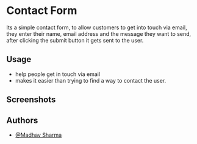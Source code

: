 # Contact Form

Its a simple contact form, to allow customers to get into touch via email, they enter their name, email address and the message they want to send, after clicking the submit button it gets sent to the user.

## Usage

- help people get in touch via email
- makes it easier than trying to find a way to contact the user.

## Screenshots

## Authors

- [@Madhav Sharma](https://github.com/fruityflucc)
